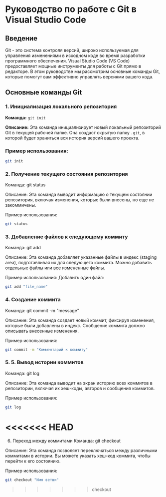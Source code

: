 # Руководство по работе с Git в Visual Studio Code

## Введение
Git - это система контроля версий, широко используемая для управления изменениями в исходном коде во время разработки программного обеспечения. Visual Studio Code (VS Code) предоставляет мощные инструменты для работы с Git прямо в редакторе. В этом руководстве мы рассмотрим основные команды Git, которые помогут вам эффективно управлять версиями вашего кода.

## Основные команды Git

### 1. Инициализация локального репозитория
**Команда:** `git init`

**Описание:** Эта команда инициализирует новый локальный репозиторий Git в текущей рабочей папке. Она создаст скрытую папку `.git`, в которой будет храниться вся история версий вашего проекта.

### Пример использования:
```sh
git init
```

### 2. Получение текущего состояния репозитория
Команда: git status

Описание: Эта команда выводит информацию о текущем состоянии репозитория, включая изменения, которые были внесены, но еще не закоммичены.

Пример использования:
```sh
git status
```

### 3. Добавление файлов к следующему коммиту
Команда: git add

Описание: Эта команда добавляет указанные файлы в индекс (staging area), подготавливая их для следующего коммита. Можно добавить отдельные файлы или все измененные файлы.

Пример использования:
Добавить один файл:
```sh
git add "file_name"
```

### 4. Создание коммита
Команда: git commit -m "message"

Описание: Эта команда создает новый коммит, фиксируя изменения, которые были добавлены в индекс. Сообщение коммита должно описывать внесенные изменения.

Пример использования:
```sh
git commit -m "Комментарий к коммиту"
```

### 5. 5. Вывод истории коммитов
Команда: git log

Описание: Эта команда выводит на экран историю всех коммитов в репозитории, включая их хеш-коды, авторов и сообщения коммитов.

Пример использования:
```sh
git log
```

<<<<<<< HEAD
=======
6. Переход между коммитами
Команда: git checkout

Описание: Эта команда позволяет переключаться между различными коммитами в истории. Вы можете указать хеш-код коммита, чтобы перейти к его состоянию.

Пример использования:
```sh   
git checkout "Имя ветви"
```
>>>>>>> checkout
